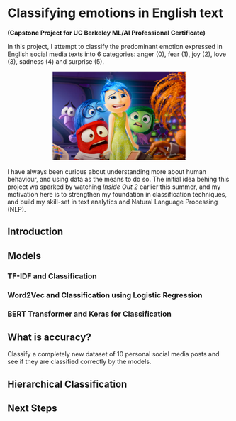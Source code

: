 # Classifying emotions in English text
**(Capstone Project for UC Berkeley ML/AI Professional Certificate)**

In this project, I attempt to classify the predominant emotion expressed in English social media texts into 6 categories: anger (0), fear (1), joy (2), love (3), sadness (4) and surprise (5).

<p align="center">
<img src="images/inside_out_2.webp" width="300" height="200">
</p>

I have always been curious about understanding more about human behaviour, and using data as the means to do so. The initial idea behing this project wa sparked by watching *Inside Out 2* earlier this summer, and my motivation here is to strengthen my foundation in classification techniques, and build my skill-set in text analytics and Natural Language Processing (NLP).

## Introduction

## Models

### TF-IDF and Classification

### Word2Vec and Classification using Logistic Regression

### BERT Transformer and Keras for Classification

## What is accuracy?
Classify a completely new dataset of 10 personal social media posts and see if they are classified correctly by the models.

## Hierarchical Classification


## Next Steps

